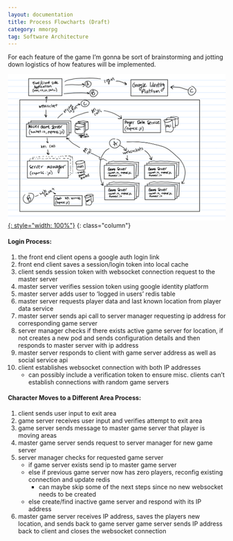 ```yaml
---
layout: documentation
title: Process Flowcharts (Draft)
category: mmorpg
tag: Software Architecture
---
```


For each feature of the game I’m gonna be sort of brainstorming and jotting down logistics of how features will be implemented.

[![l2_diagram](/assets/images/mmorpg_pictures/l2-diagram.png){: style="width: 100%"}](/assets/images/mmorpg_pictures/l2-diagram.png)
{: class="column"}

#### Login Process:
1. the front end client opens a google auth login link
2. front end client saves a session/login token into local cache
3. client sends session token with websocket connection request to the master server
4. master server verifies session token using google identity platform
5. master server adds user to ‘logged in users’ redis table
6. master server requests player data and last known location from player data service
7. master server sends api call to server manager requesting ip address for corresponding game server
8. server manager checks if there exists active game server for location, if not creates a new pod and sends configuration details and then responds to master server with ip address
9. master server responds to client with game server address as well as social service api
10. client establishes websocket connection with both IP addresses
	* can possibly include a verification token to ensure misc. clients can’t establish connections with random game servers

#### Character Moves to a Different Area Process:
1. client sends user input to exit area
2. game server receives user input and verifies attempt to exit area
3. game server sends message to master game server that player is moving areas
4. master game server sends request to server manager for new game server
5. server manager checks for requested game server
	* if game server exists send ip to master game server
	* else if previous game server now has zero players, reconfig existing connection and update redis
		* can maybe skip some of the next steps since no new websocket needs to be created
	* else create/find inactive game server and respond with its IP address
6. master game server receives IP address, saves the players new location, and sends back to game server
game server sends IP address back to client and closes the websocket connection


<br/>